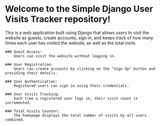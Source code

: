 # Welcome to the Simple Django User Visits Tracker repository! 
This is a web application built using Django that allows users to visit the website as guests, create accounts, sign in, and keeps track of how many times each user has visited the website, as well as the total visits.

    ### Guest Access:
        Users can visit the website without logging in.

    ### User Registration:
        Users can create accounts by clicking on the "Sign Up" button and providing their details.

    ### User Authentication:
        Registered users can sign in using their credentials.

    ### User Visits Tracking:
        Each time a registered user logs in, their visit count is incremented.

    ### Total Visits Counter:
        The homepage displays the total number of visits by all users combined.

